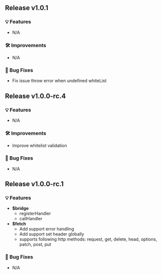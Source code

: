 ## Release v1.0.1

### 💡 Features
  - N/A

### 🛠 Improvements
  - N/A

### 🐞 Bug Fixes
  - Fix issue throw error when undefined whiteList 


## Release v1.0.0-rc.4

### 💡 Features
  - N/A

### 🛠 Improvements
  - Improve whitelist validation

### 🐞 Bug Fixes
  - N/A


## Release v1.0.0-rc.1

### 💡 Features
  - **$bridge**
    - registerHandler 
    - callHandler
  - **$fetch**
    - Add support error handling
    - Add support set header globally
    - supports following http methods: request, get, delete, head, options, patch, post, put

### 🐞 Bug Fixes
  - N/A
